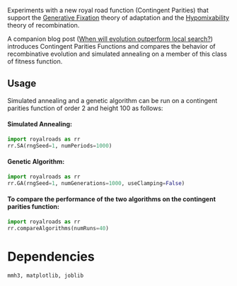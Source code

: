 Experiments with a new royal road function (Contingent Parities) that support the [Generative Fixation](http://www.cs.brandeis.edu/~kekib/dissertation.html)
theory of adaptation and the [Hypomixability](http://s3.amazonaws.com/burjorjee/.../efficient_hypomixability_elimination.pdf)
theory of recombination. 

A companion blog post ([When will evolution outperform local search?](http://blog.evorithmics.org/2015/12/31/when-will-evolution-outperform-local-search/)) introduces 
Contingent Parities Functions and compares the behavior of recombinative evolution and simulated annealing 
on a member of this class of fitness function.

## Usage
Simulated annealing and a genetic algorithm can be run on a contingent parities function of order 2 and height 100 as follows:
 
#### Simulated Annealing:

```python
import royalroads as rr
rr.SA(rngSeed=1, numPeriods=1000)
```

#### Genetic Algorithm:

```python
import royalroads as rr
rr.GA(rngSeed=1, numGenerations=1000, useClamping=False)
```

#### To compare the performance of the two algorithms on the contingent parities function:

```python
import royalroads as rr
rr.compareAlgorithms(numRuns=40)
```

# Dependencies #

```
mmh3, matplotlib, joblib
```